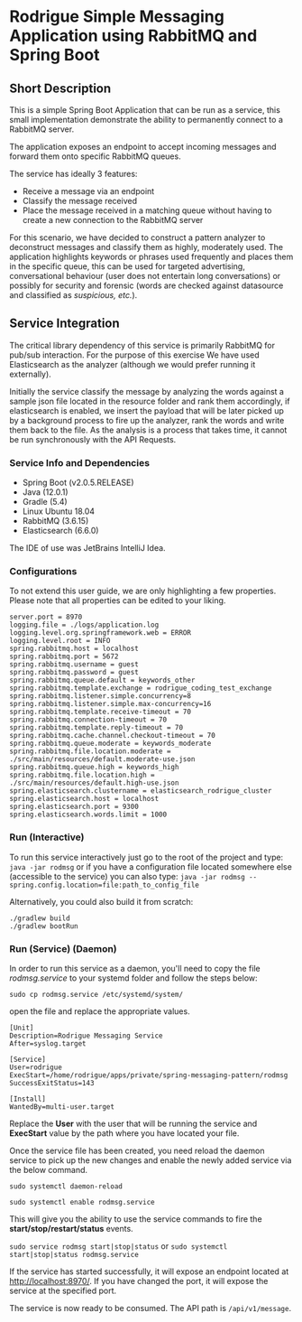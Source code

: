 # Rodrigue Simple Messaging Application using RabbitMQ and Spring Boot

## Short Description

This is a simple Spring Boot Application that can be run as a service, this small implementation
 demonstrate the ability to permanently connect to a RabbitMQ server.
  
The application exposes an endpoint to accept incoming messages and forward them onto specific RabbitMQ
 queues.
 
The service has ideally 3 features:
- Receive a message via an endpoint
- Classify the message received
- Place the message received in a matching queue without having to create a new connection to the RabbitMQ server

For this scenario, we have decided to construct a pattern analyzer to deconstruct messages and classify them
as highly, moderately used. The application highlights keywords or phrases used frequently and places them in the 
specific queue, this can be used for targeted advertising, conversational behaviour (user does not entertain long conversations)
or possibly for security and forensic (words are checked against datasource and classified as _suspicious, etc._).

## Service Integration

The critical library dependency of this service is primarily RabbitMQ for pub/sub interaction. For the purpose of this exercise 
We have used Elasticsearch as the analyzer (although we would prefer running it externally).

Initially the service classify the message by analyzing the words against a sample json file located in the resource folder 
and rank them accordingly, if elasticsearch is enabled, we insert the payload that will be later picked up by a background
process to fire up the analyzer, rank the words and write them back to the file. As the analysis is a process that takes time,
it cannot be run synchronously with the API Requests.

### Service Info and Dependencies

- Spring Boot (v2.0.5.RELEASE)
- Java (12.0.1) 
- Gradle (5.4)
- Linux Ubuntu 18.04
- RabbitMQ (3.6.15)
- Elasticsearch (6.6.0)

The IDE of use was JetBrains IntelliJ Idea.

### Configurations

To not extend this user guide, we are only highlighting a few properties. Please note that all properties can
be edited to your liking.

````
server.port = 8970
logging.file = ./logs/application.log
logging.level.org.springframework.web = ERROR
logging.level.root = INFO
spring.rabbitmq.host = localhost
spring.rabbitmq.port = 5672
spring.rabbitmq.username = guest
spring.rabbitmq.password = guest
spring.rabbitmq.queue.default = keywords_other
spring.rabbitmq.template.exchange = rodrigue_coding_test_exchange
spring.rabbitmq.listener.simple.concurrency=8
spring.rabbitmq.listener.simple.max-concurrency=16
spring.rabbitmq.template.receive-timeout = 70
spring.rabbitmq.connection-timeout = 70
spring.rabbitmq.template.reply-timeout = 70
spring.rabbitmq.cache.channel.checkout-timeout = 70
spring.rabbitmq.queue.moderate = keywords_moderate
spring.rabbitmq.file.location.moderate = ./src/main/resources/default.moderate-use.json
spring.rabbitmq.queue.high = keywords_high
spring.rabbitmq.file.location.high = ./src/main/resources/default.high-use.json
spring.elasticsearch.clustername = elasticsearch_rodrigue_cluster
spring.elasticsearch.host = localhost
spring.elasticsearch.port = 9300
spring.elasticsearch.words.limit = 1000
````

### Run (Interactive)

To run this service interactively just go to the root of the project and type:
`java -jar rodmsg` or if you have a configuration file located somewhere else (accessible to the service) you can
also type: `java -jar rodmsg --spring.config.location=file:path_to_config_file`

Alternatively, you could also build it from scratch:
````
./gradlew build
./gradlew bootRun
````

### Run (Service) (Daemon)

In order to run this service as a daemon, you'll need to copy the file _rodmsg.service_ to your systemd folder
and follow the steps below:

`sudo cp rodmsg.service /etc/systemd/system/`

open the file and replace the appropriate values.

```
[Unit]
Description=Rodrigue Messaging Service
After=syslog.target

[Service]
User=rodrigue
ExecStart=/home/rodrigue/apps/private/spring-messaging-pattern/rodmsg
SuccessExitStatus=143

[Install]
WantedBy=multi-user.target
```

Replace the **User** with the user that will be running the service and **ExecStart** value by the path where 
you have located your file.

Once the service file has been created, you need reload the daemon service to pick up the
new changes and enable the newly added service via the below command. 

`sudo systemctl daemon-reload`

`sudo systemctl enable rodmsg.service`

This will give you the ability to use the service commands to fire the
**start/stop/restart/status** events.

`sudo service rodmsg start|stop|status`
 or
 `sudo systemctl start|stop|status rodmsg.service`
 
If the service has started successfully, it will expose an endpoint located at
 <a href="http://localhost:8970/">http://localhost:8970/</a>. If you have changed the port,
it will expose the service at the specified port.

The service is now ready to be consumed. The API path is `/api/v1/message`.